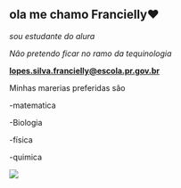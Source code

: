 ## ola me chamo Francielly♥️

*sou estudante do alura*

*Nâo pretendo ficar no ramo da tequinologia*

**lopes.silva.francielly@escola.pr.gov.br**

Minhas marerias preferidas sâo

-matematica

-Biologia

-física

-quimica

![](https://media1.tenor.com/m/6dOf85BKov0AAAAC/haikyuu-anime.gif)
